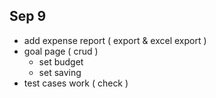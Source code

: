 ## Sep 9

-   add expense report ( export & excel export )
-   goal page ( crud )
    -   set budget
    -   set saving
-   test cases work ( check )
